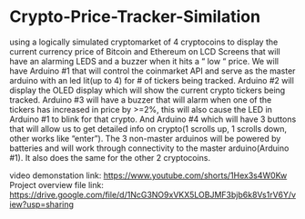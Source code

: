 # Crypto-Price-Tracker-Similation

using a logically simulated cryptomarket of 4 cryptocoins to display the current currency price of Bitcoin
and Ethereum on LCD Screens that will have an alarming LEDS and a buzzer when it hits a “
low “ price. We will have Arduino #1 that will control the coinmarket API and serve as the
master arduino with an led lit(up to 4) for # of tickers being tracked. Arduino #2 will display
the OLED display which will show the current crypto tickers being tracked. Arduino #3 will
have a buzzer that will alarm when one of the tickers has increased in price by >=2%, this
will also cause the LED in Arduino #1 to blink for that crypto. And Arduino #4 which will
have 3 buttons that will allow us to get detailed info on crypto(1 scrolls up, 1 scrolls down,
other works like “enter”). The 3 non-master arduinos will be powered by batteries and will
work through connectivity to the master arduino(Arduino #1). It also does the same for the other 2 cryptocoins.


video demonstation link: https://www.youtube.com/shorts/1Hex3s4W0Kw 
Project overview file link: https://drive.google.com/file/d/1NcG3NO9xVKX5LOBJMF3bjb6k8Vs1rV6Y/view?usp=sharing 
